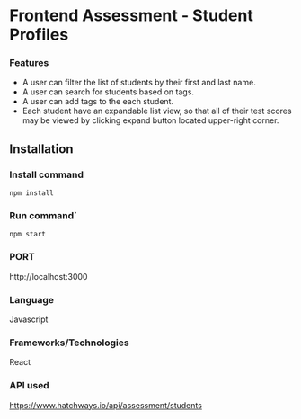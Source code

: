 # Frontend Assessment - Student Profiles

### Features

- A user can filter the list of students by their first and last name.
- A user can search for students based on tags.
- A user can add tags to the each student.
- Each student have an expandable list view, so that all of their test scores may be viewed by clicking expand button located upper-right corner.

## Installation

### Install command
```
npm install
```
### Run command`
```
npm start
```
### PORT

http://localhost:3000

### Language

Javascript

### Frameworks/Technologies

React

### API used

https://www.hatchways.io/api/assessment/students